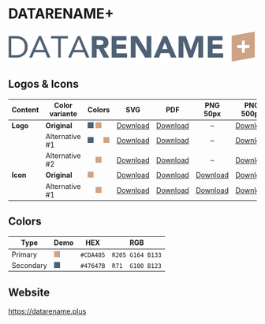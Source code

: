 # DATARENAME+

![DATARENAME+ Logo](datarename-plus-logo-original-500px.png)

## Logos & Icons

| Content  | Color variante | Colors                           | SVG                         | PDF                         |           PNG 50px            | PNG 500px                      | PNG 1000px                      |
| -------- | -------------- | -------------------------------- | --------------------------- | --------------------------- | :---------------------------: | ------------------------------ | ------------------------------- |
| **Logo** | **Original**   | ![Secondary] ![Primary] ![White] | [Download][LogoOriginalSVG] | [Download][LogoOriginalPDF] |               –               | [Download][LogoOriginalPNG500] | [Download][LogoOriginalPNG1000] |
|          | Alternative #1 | ![Secondary] ![White] ![Primary] | [Download][LogoAlt1SVG]     | [Download][LogoAlt1PDF]     |               –               | [Download][LogoAlt1PNG500]     | [Download][LogoAlt1PNG1000]     |
|          | Alternative #2 | ![White] ![Primary]              | [Download][LogoAlt2SVG]     | [Download][LogoAlt2PDF]     |               –               | [Download][LogoAlt2PNG500]     | [Download][LogoAlt2PNG1000]     |
| **Icon** | **Original**   | ![Primary] ![White]              | [Download][IconOriginalSVG] | [Download][IconOriginalPDF] | [Download][IconOriginalPNG50] | [Download][IconOriginalPNG500] | [Download][IconOriginalPNG1000] |
|          | Alternative #1 | ![White] ![Primary]              | [Download][IconAlt1SVG]     | [Download][IconAlt1PDF]     |   [Download][IconAlt1PNG50]   | [Download][IconAlt1PNG500]     | [Download][IconAlt1PNG1000]     |

## Colors

| Type      | Demo         | HEX       | RGB              |
| --------- | ------------ | --------- | ---------------- |
| Primary   | ![Primary]   | `#CDA485` | `R205 G164 B133` |
| Secondary | ![Secondary] | `#47647B` | `R71  G100 B123` |

[Primary]: ../colors/CDA485.png
[Secondary]: ../colors/47647B.png
[White]: ../colors/FFFFFF.png

[LogoOriginalSVG]: datarename-plus-logo-original.svg
[LogoOriginalPDF]: datarename-plus-logo-original.pdf
[LogoOriginalPNG500]: datarename-plus-logo-original-500px.png
[LogoOriginalPNG1000]: datarename-plus-logo-original-1000px.png
[LogoAlt1SVG]: datarename-plus-logo-alt1.svg
[LogoAlt1PDF]: datarename-plus-logo-alt1.pdf
[LogoAlt1PNG500]: datarename-plus-logo-alt1-500px.png
[LogoAlt1PNG1000]: datarename-plus-logo-alt1-1000px.png
[LogoAlt2SVG]: datarename-plus-logo-alt2.svg
[LogoAlt2PDF]: datarename-plus-logo-alt2.pdf
[LogoAlt2PNG500]: datarename-plus-logo-alt2-500px.png
[LogoAlt2PNG1000]: datarename-plus-logo-alt2-1000px.png

[IconOriginalSVG]: datarename-plus-icon-original.svg
[IconOriginalPDF]: datarename-plus-icon-original.pdf
[IconOriginalPNG50]: datarename-plus-icon-original-50px.png
[IconOriginalPNG500]: datarename-plus-icon-original-500px.png
[IconOriginalPNG1000]: datarename-plus-icon-original-1000px.png
[IconAlt1SVG]: datarename-plus-icon-alt1.svg
[IconAlt1PDF]: datarename-plus-icon-alt1.pdf
[IconAlt1PNG50]: datarename-plus-icon-alt1-50px.png
[IconAlt1PNG500]: datarename-plus-icon-alt1-500px.png
[IconAlt1PNG1000]: datarename-plus-icon-alt1-1000px.png

## Website

<https://datarename.plus>
